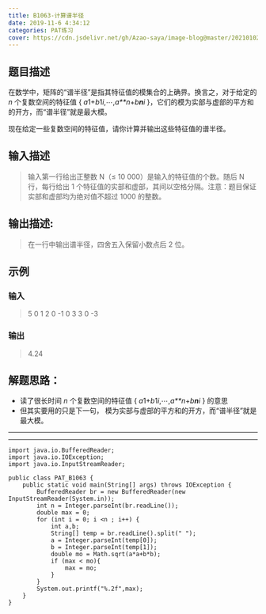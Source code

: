 ```yaml
---
title: B1063-计算谱半径
date: 2019-11-6 4:34:12 
categories: PAT练习
cover: https://cdn.jsdelivr.net/gh/Azao-saya/image-blog@master/20210102/id=56732959.5wf0xgo5yxs0.jpg
---
```


## 题目描述 <!--more-->

在数学中，矩阵的“谱半径”是指其特征值的模集合的上确界。换言之，对于给定的 *n* 个复数空间的特征值 { *a*1+*b*1*i*,⋯,*a**n*+*b**n**i* }，它们的模为实部与虚部的平方和的开方，而“谱半径”就是最大模。

现在给定一些复数空间的特征值，请你计算并输出这些特征值的谱半径。

## 输入描述

>  输入第一行给出正整数 N（≤ 10 000）是输入的特征值的个数。随后 N 行，每行给出 1 个特征值的实部和虚部，其间以空格分隔。注意：题目保证实部和虚部均为绝对值不超过 1000 的整数。 

## 输出描述:

>  在一行中输出谱半径，四舍五入保留小数点后 2 位。 

## 示例

### 输入

> 5
> 0 1
> 2 0
> -1 0
> 3 3
> 0 -3

### 输出

> 4.24

## 解题思路：

- 读了很长时间  *n* 个复数空间的特征值 { *a*1+*b*1*i*,⋯,*a**n*+*b**n**i* } 的意思
- 但其实要用的只是下一句， 模为实部与虚部的平方和的开方，而“谱半径”就是最大模。 

---

---



```
import java.io.BufferedReader;
import java.io.IOException;
import java.io.InputStreamReader;

public class PAT_B1063 {
    public static void main(String[] args) throws IOException {
        BufferedReader br = new BufferedReader(new InputStreamReader(System.in));
        int n = Integer.parseInt(br.readLine());
        double max = 0;
        for (int i = 0; i <n ; i++) {
            int a,b;
            String[] temp = br.readLine().split(" ");
            a = Integer.parseInt(temp[0]);
            b = Integer.parseInt(temp[1]);
            double mo = Math.sqrt(a*a+b*b);
            if (max < mo){
                max = mo;
            }
        }
        System.out.printf("%.2f",max);
    }
}
```

